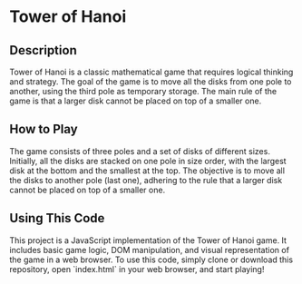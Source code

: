 <h1>Tower of Hanoi</h1>

<div>
  <h2>Description</h2>
  <p>
    Tower of Hanoi is a classic mathematical game that requires logical thinking and strategy. The goal of the game is to move all the disks from one pole to another, using the third pole as temporary storage. The main rule of the game is that a larger disk cannot be placed on top of a smaller one.
  </p>
</div>

<div>
  <h2>How to Play</h2>
  <p>
    The game consists of three poles and a set of disks of different sizes. Initially, all the disks are stacked on one pole in size order, with the largest disk at the bottom and the smallest at the top. The objective is to move all the disks to another pole (last one), adhering to the rule that a larger disk cannot be placed on top of a smaller one.
  </p>
</div>

<div>
  <h2>Using This Code</h2>
  <p>
    This project is a JavaScript implementation of the Tower of Hanoi game. It includes basic game logic, DOM manipulation, and visual representation of the game in a web browser. To use this code, simply clone or download this repository, open `index.html` in your web browser, and start playing!
  </p>
</div>
